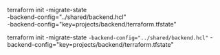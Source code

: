terraform init -migrate-state \
    -backend-config="../shared/backend.hcl" \
    -backend-config="key=projects/backend/terraform.tfstate"


terraform init -migrate-state `
    -backend-config="../shared/backend.hcl" `
    -backend-config="key=projects/backend/terraform.tfstate" 